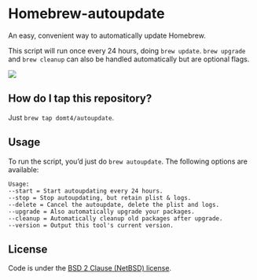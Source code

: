 # Homebrew-autoupdate

An easy, convenient way to automatically update Homebrew.

This script will run once every 24 hours, doing `brew update`.
`brew upgrade` and `brew cleanup` can also be handled automatically but are optional flags.

[![](http://imgs.xkcd.com/comics/update.png)](https://xkcd.com/1328/)

## How do I tap this repository?

Just `brew tap domt4/autoupdate`.

## Usage

To run the script, you’d just do `brew autoupdate`. The following options are available:

```
Usage:
--start = Start autoupdating every 24 hours.
--stop = Stop autoupdating, but retain plist & logs.
--delete = Cancel the autoupdate, delete the plist and logs.
--upgrade = Also automatically upgrade your packages.
--cleanup = Automatically cleanup old packages after upgrade.
--version = Output this tool's current version.
```

## License
Code is under the [BSD 2 Clause (NetBSD) license](https://github.com/DomT4/homebrew-autoupdate/blob/master/LICENSE).
